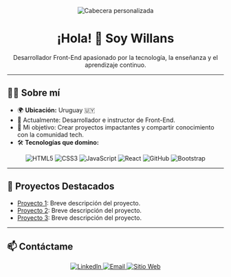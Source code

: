 <!-- Imagen de cabecera -->
<p align="center">
  <img src="https://via.placeholder.com/1200x400?text=Tu+Imagen+de+Cabecera" alt="Cabecera personalizada">
</p>

<!-- Título principal -->
<h1 align="center">¡Hola! 👋 Soy Willans</h1>

<!-- Texto de presentación -->
<p align="center">
  Desarrollador Front-End apasionado por la tecnología, la enseñanza y el aprendizaje continuo.
</p>

---

<!-- Sobre mí -->

## 🧑‍💻 Sobre mí

- 🌍 **Ubicación:** Uruguay 🇺🇾
- 💼 Actualmente: Desarrollador e instructor de Front-End.
- 🎯 Mi objetivo: Crear proyectos impactantes y compartir conocimiento con la comunidad tech.
- 🛠️ **Tecnologías que domino:**

<p align="center">
  <!-- Logos de tecnologías -->
  <img src="https://img.shields.io/badge/HTML5-E34F26?style=for-the-badge&logo=html5&logoColor=white" alt="HTML5">
  <img src="https://img.shields.io/badge/CSS3-1572B6?style=for-the-badge&logo=css3&logoColor=white" alt="CSS3">
  <img src="https://img.shields.io/badge/JavaScript-F7DF1E?style=for-the-badge&logo=javascript&logoColor=black" alt="JavaScript">
  <img src="https://img.shields.io/badge/React-61DAFB?style=for-the-badge&logo=react&logoColor=black" alt="React">
  <img src="https://img.shields.io/badge/GitHub-181717?style=for-the-badge&logo=github&logoColor=white" alt="GitHub">
  <img src="https://img.shields.io/badge/Bootstrap-563D7C?style=for-the-badge&logo=bootstrap&logoColor=white" alt="Bootstrap">
</p>

---

<!-- Proyectos -->

## 🌟 Proyectos Destacados

- [Proyecto 1](#): Breve descripción del proyecto.
- [Proyecto 2](#): Breve descripción del proyecto.
- [Proyecto 3](#): Breve descripción del proyecto.

---

<!-- Contacto -->

## 📫 Contáctame

<p align="center">
  <a href="https://www.linkedin.com/in/tuusuario/">
    <img src="https://img.shields.io/badge/LinkedIn-0A66C2?style=for-the-badge&logo=linkedin&logoColor=white" alt="LinkedIn">
  </a>
  <a href="mailto:tuemail@gmail.com">
    <img src="https://img.shields.io/badge/Email-D14836?style=for-the-badge&logo=gmail&logoColor=white" alt="Email">
  </a>
  <a href="https://tusitioweb.com/">
      <img src="https://img.shields.io/badge/Web-4285F4?style=for-the-badge&logo=google-chrome&logoColor=white" alt="Sitio Web">
  </a>
</p>
